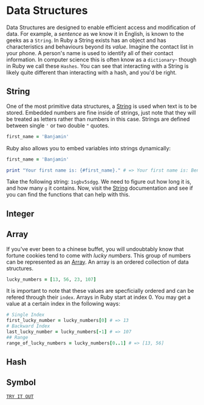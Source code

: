 # Data Structures

Data Structures are designed to enable efficient access and modification of data.  For example, a *sentence* as we know it in English, is known to the geeks as a `String`.  In Ruby a String exists has an object and has characteristics and behaviours beyond its *value*.  Imagine the contact list in your phone.  A person's name is used to identify all of their contact information.  In computer science this is often know as a `dictionary`- though in Ruby we call these `Hashes`.  You can see that interacting with a String is likely quite different than interacting with a hash, and you'd be right.

## String

One of the most primitive data structures, a [String](https://ruby-doc.org/core-3.0.1/String.html) is used when text is to be stored. Embedded numbers are fine inside of strings, just note that they will be treated as letters rather than numbers in this case. Strings are defined between single `'` or two double `"` quotes.

```ruby
first_name = 'Banjamin'
```

Ruby also allows you to embed variables into strings dynamically:
```ruby
first_name = 'Banjamin'

print "Your first name is: {#first_name}." # => Your first name is: Benjamin.
```

Take the following string: ```1sgbv5sdgg```.  We need to figure out how long it is, and how many `g` it contains.  Now, visit the [String](https://ruby-doc.org/core-3.0.1/String.html) documentation and see if you can find the functions that can help with this.

## Integer



## Array

If you've ever been to a chinese buffet, you will undoubtably know that fortune cookies tend to come with *lucky numbers*.  This group of numbers can be represented as an [Array](https://ruby-doc.org/core-3.0.1/Array.html).  An array is an ordered collection of data structures.

```ruby
lucky_numbers = [13, 56, 23, 107]
```
It is important to note that these values are specficially ordered and can be refered through their `index`.  Arrays in Ruby start at index 0. You may get a value at a certain index in the following ways:

```ruby
# Single Index
first_lucky_number = lucky_numbers[0] # => 13
# Backward Index
last_lucky_number = lucky_numbers[-1] # => 107
## Range
range_of_lucky_numbers = lucky_numbers[0..1] # => [13, 56]
```

## Hash

## Symbol


[`TRY IT OUT`][try]


[try]: "https://try.ruby-lang.org/"
